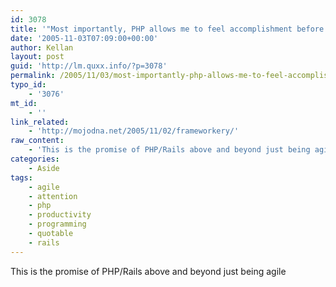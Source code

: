 ```yaml
---
id: 3078
title: '"Most importantly, PHP allows me to feel accomplishment before getting bored"'
date: '2005-11-03T07:09:00+00:00'
author: Kellan
layout: post
guid: 'http://lm.quxx.info/?p=3078'
permalink: /2005/11/03/most-importantly-php-allows-me-to-feel-accomplishment-before-getting-bored/
typo_id:
    - '3076'
mt_id:
    - ''
link_related:
    - 'http://mojodna.net/2005/11/02/frameworkery/'
raw_content:
    - 'This is the promise of PHP/Rails above and beyond just being agile'
categories:
    - Aside
tags:
    - agile
    - attention
    - php
    - productivity
    - programming
    - quotable
    - rails
---
```


This is the promise of PHP/Rails above and beyond just being agile